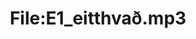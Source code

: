 ---
title: File:E1_eitthvað.mp3
recording of: eitthvað
reading speed: slow
speaker: E
license: CC0
---